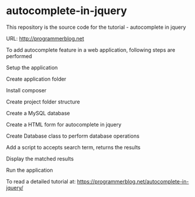 # autocomplete-in-jquery
This repository is the source code for the tutorial - autocomplete in jquery

URL: http://programmerblog.net

To add autocomplete feature in a web application, following steps are performed

  Setup the application
  
  Create application folder
  
  Install composer
  
  Create project folder structure
  
  Create a MySQL database
  
  Create a HTML form for autocomplete in jquery
  
  Create Database class to perform database operations
  
  Add a script to accepts search term, returns the results
  
  Display the matched results
  
  Run the application
  
  To read a detailed tutorial at:
                                  https://programmerblog.net/autocomplete-in-jquery/
                                  
  
